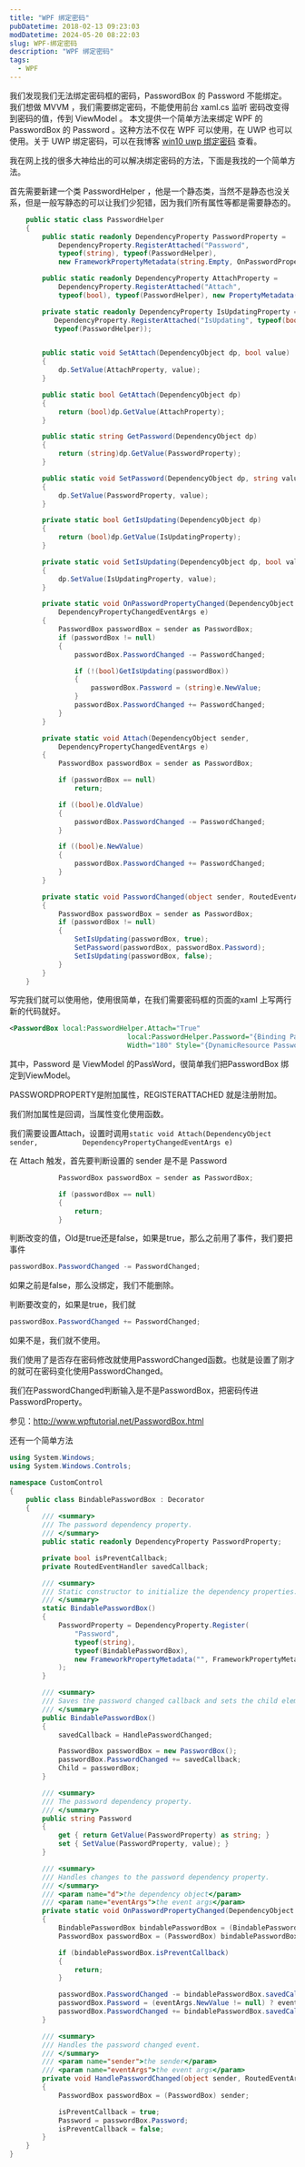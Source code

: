 ```yaml
---
title: "WPF 绑定密码"
pubDatetime: 2018-02-13 09:23:03
modDatetime: 2024-05-20 08:22:03
slug: WPF-绑定密码
description: "WPF 绑定密码"
tags:
  - WPF
---
```





我们发现我们无法绑定密码框的密码，PasswordBox 的 Password 不能绑定。
我们想做 MVVM ，我们需要绑定密码，不能使用前台 xaml.cs 监听 密码改变得到密码的值，传到 ViewModel 。
本文提供一个简单方法来绑定 WPF 的 PasswordBox 的 Password 。这种方法不仅在 WPF 可以使用，在 UWP 也可以使用。关于 UWP 绑定密码，可以在我博客 [win10 uwp 绑定密码](https://blog.lindexi.com/post/win10-uwp-%E7%BB%91%E5%AE%9A%E5%AF%86%E7%A0%81.html) 查看。

<!--more-->


<!-- CreateTime:2018/2/13 17:23:03 -->


<div id="toc"></div>

我在网上找的很多大神给出的可以解决绑定密码的方法，下面是我找的一个简单方法。

首先需要新建一个类 PasswordHelper ，他是一个静态类，当然不是静态也没关系，但是一般写静态的可以让我们少犯错，因为我们所有属性等都是需要静态的。
		

```csharp
    public static class PasswordHelper
    {
        public static readonly DependencyProperty PasswordProperty =
            DependencyProperty.RegisterAttached("Password",
            typeof(string), typeof(PasswordHelper),
            new FrameworkPropertyMetadata(string.Empty, OnPasswordPropertyChanged));

        public static readonly DependencyProperty AttachProperty =
            DependencyProperty.RegisterAttached("Attach",
            typeof(bool), typeof(PasswordHelper), new PropertyMetadata(false, Attach));

        private static readonly DependencyProperty IsUpdatingProperty =
           DependencyProperty.RegisterAttached("IsUpdating", typeof(bool),
           typeof(PasswordHelper));


        public static void SetAttach(DependencyObject dp, bool value)
        {
            dp.SetValue(AttachProperty, value);
        }

        public static bool GetAttach(DependencyObject dp)
        {
            return (bool)dp.GetValue(AttachProperty);
        }

        public static string GetPassword(DependencyObject dp)
        {
            return (string)dp.GetValue(PasswordProperty);
        }

        public static void SetPassword(DependencyObject dp, string value)
        {
            dp.SetValue(PasswordProperty, value);
        }

        private static bool GetIsUpdating(DependencyObject dp)
        {
            return (bool)dp.GetValue(IsUpdatingProperty);
        }

        private static void SetIsUpdating(DependencyObject dp, bool value)
        {
            dp.SetValue(IsUpdatingProperty, value);
        }

        private static void OnPasswordPropertyChanged(DependencyObject sender,
            DependencyPropertyChangedEventArgs e)
        {
            PasswordBox passwordBox = sender as PasswordBox;
            if (passwordBox != null)
            {
                passwordBox.PasswordChanged -= PasswordChanged;

                if (!(bool)GetIsUpdating(passwordBox))
                {
                    passwordBox.Password = (string)e.NewValue;
                }
                passwordBox.PasswordChanged += PasswordChanged;
            }
        }

        private static void Attach(DependencyObject sender,
            DependencyPropertyChangedEventArgs e)
        {
            PasswordBox passwordBox = sender as PasswordBox;

            if (passwordBox == null)
                return;

            if ((bool)e.OldValue)
            {
                passwordBox.PasswordChanged -= PasswordChanged;
            }

            if ((bool)e.NewValue)
            {
                passwordBox.PasswordChanged += PasswordChanged;
            }
        }

        private static void PasswordChanged(object sender, RoutedEventArgs e)
        {
            PasswordBox passwordBox = sender as PasswordBox;
            if (passwordBox != null)
            {
                SetIsUpdating(passwordBox, true);
                SetPassword(passwordBox, passwordBox.Password);
                SetIsUpdating(passwordBox, false);
            }
        }
    }

```


写完我们就可以使用他，使用很简单，在我们需要密码框的页面的xaml 上写两行新的代码就好。
		

```xml
<PasswordBox local:PasswordHelper.Attach="True" 
                             local:PasswordHelper.Password="{Binding Password, Mode=TwoWay}" 
                             Width="180" Style="{DynamicResource PasswordBoxStyle}"/>

```

其中，Password 是 ViewModel 的PassWord，很简单我们把PasswordBox 绑定到ViewModel。


PASSWORDPROPERTY是附加属性，REGISTERATTACHED 就是注册附加。

我们附加属性是回调，当属性变化使用函数。

我们需要设置Attach，设置时调用`static void Attach(DependencyObject sender,           DependencyPropertyChangedEventArgs e)`

在 Attach 触发，首先要判断设置的 sender 是不是 Password
		

```csharp
            PasswordBox passwordBox = sender as PasswordBox;

            if (passwordBox == null)
            {
                return;
            }

```
判断改变的值，Old是true还是false，如果是true，那么之前用了事件，我们要把事件
		

```csharp
passwordBox.PasswordChanged -= PasswordChanged;

```
如果之前是false，那么没绑定，我们不能删除。

判断要改变的，如果是true，我们就
		

```csharp
passwordBox.PasswordChanged += PasswordChanged;

```

如果不是，我们就不使用。

我们使用了是否存在密码修改就使用PasswordChanged函数。也就是设置了刚才的就可在密码变化使用PasswordChanged。

我们在PasswordChanged判断输入是不是PasswordBox，把密码传进PasswordProperty。

参见：http://www.wpftutorial.net/PasswordBox.html

还有一个简单方法

<script src="https://gist.github.com/taylorleese/468331.js"></script>

		

```csharp
using System.Windows;
using System.Windows.Controls;

namespace CustomControl
{
    public class BindablePasswordBox : Decorator
    {
        /// <summary>
        /// The password dependency property.
        /// </summary>
        public static readonly DependencyProperty PasswordProperty;

        private bool isPreventCallback;
        private RoutedEventHandler savedCallback;

        /// <summary>
        /// Static constructor to initialize the dependency properties.
        /// </summary>
        static BindablePasswordBox()
        {
            PasswordProperty = DependencyProperty.Register(
                "Password",
                typeof(string),
                typeof(BindablePasswordBox),
                new FrameworkPropertyMetadata("", FrameworkPropertyMetadataOptions.BindsTwoWayByDefault, new PropertyChangedCallback(OnPasswordPropertyChanged))
            );
        }

        /// <summary>
        /// Saves the password changed callback and sets the child element to the password box.
        /// </summary>
        public BindablePasswordBox()
        {
            savedCallback = HandlePasswordChanged;

            PasswordBox passwordBox = new PasswordBox();
            passwordBox.PasswordChanged += savedCallback;
            Child = passwordBox;
        }

        /// <summary>
        /// The password dependency property.
        /// </summary>
        public string Password
        {
            get { return GetValue(PasswordProperty) as string; }
            set { SetValue(PasswordProperty, value); }
        }

        /// <summary>
        /// Handles changes to the password dependency property.
        /// </summary>
        /// <param name="d">the dependency object</param>
        /// <param name="eventArgs">the event args</param>
        private static void OnPasswordPropertyChanged(DependencyObject d, DependencyPropertyChangedEventArgs eventArgs)
        {
            BindablePasswordBox bindablePasswordBox = (BindablePasswordBox) d;
            PasswordBox passwordBox = (PasswordBox) bindablePasswordBox.Child;

            if (bindablePasswordBox.isPreventCallback)
            {
                return;
            }

            passwordBox.PasswordChanged -= bindablePasswordBox.savedCallback;
            passwordBox.Password = (eventArgs.NewValue != null) ? eventArgs.NewValue.ToString() : "";
            passwordBox.PasswordChanged += bindablePasswordBox.savedCallback;
        }

        /// <summary>
        /// Handles the password changed event.
        /// </summary>
        /// <param name="sender">the sender</param>
        /// <param name="eventArgs">the event args</param>
        private void HandlePasswordChanged(object sender, RoutedEventArgs eventArgs)
        {
            PasswordBox passwordBox = (PasswordBox) sender;

            isPreventCallback = true;
            Password = passwordBox.Password;
            isPreventCallback = false;
        }
    }
}

```

